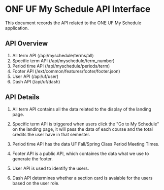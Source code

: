   # ONF UF My Schedule API Interface

This document records the API related to the ONE UF My Schedule application.

## API Overview

1. All term API (/api/myschedule/terms/all)
2. Specific term API (/api/myschedule/term_number)
3. Period time API (/api/myschedule/periods/term)
4. Footer API (/ext/common/features/footer/footer.json)
5. User API (/api/uf/user)
6. Dash API (/api/uf/dash)

## API Details

1. All term API contains all the data related to the display of the landing page.

2. Specific term API is triggered when users click the "Go to My Schedule" on the landing page, it will pass the data of each course and the total credits the user have in that semester.

3. Period time API has the data UF Fall/Spring Class Period Meeting Times.
  
4. Footer API is a public API, which containes the data what we use to generate the footer.

5. User API is used to identify the users.

6. Dash API determines whether a section card is avaiable for the users based on the user role.
